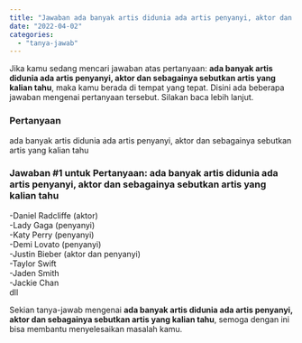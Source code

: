 ```yaml
---
title: "Jawaban ada banyak artis didunia ada artis penyanyi, aktor dan sebagainya sebutkan artis yang kalian tahu"
date: "2022-04-02"
categories: 
  - "tanya-jawab"
---
```


Jika kamu sedang mencari jawaban atas pertanyaan: **ada banyak artis didunia ada artis penyanyi, aktor dan sebagainya sebutkan artis yang kalian tahu**, maka kamu berada di tempat yang tepat. Disini ada beberapa jawaban mengenai pertanyaan tersebut. Silakan baca lebih lanjut.

### Pertanyaan

ada banyak artis didunia ada artis penyanyi, aktor dan sebagainya sebutkan artis yang kalian tahu

### Jawaban #1 untuk Pertanyaan: ada banyak artis didunia ada artis penyanyi, aktor dan sebagainya sebutkan artis yang kalian tahu

\-Daniel Radcliffe (aktor)  
\-Lady Gaga (penyanyi)  
\-Katy Perry (penyanyi)  
\-Demi Lovato (penyanyi)  
\-Justin Bieber (aktor dan penyanyi)  
\-Taylor Swift  
\-Jaden Smith  
\-Jackie Chan  
dll  
  

Sekian tanya-jawab mengenai **ada banyak artis didunia ada artis penyanyi, aktor dan sebagainya sebutkan artis yang kalian tahu**, semoga dengan ini bisa membantu menyelesaikan masalah kamu.
